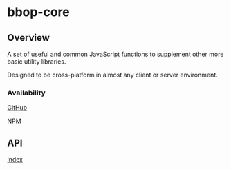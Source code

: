 # bbop-core

## Overview

A set of useful and common JavaScript functions to supplement other
more basic utility libraries.

Designed to be cross-platform in almost any client or server
environment.

### Availability

[GitHub](https://github.com/berkeleybop/bbop-core)

[NPM](https://www.npmjs.com/package/bbop-core)

## API

[index](https://berkeleybop.github.io/bbop-core/doc/index.html)
